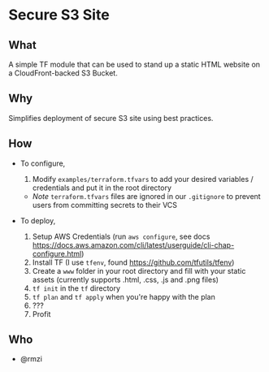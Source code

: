 # Secure S3 Site

## What
A simple TF module that can be used to stand up a static HTML website on a CloudFront-backed S3 Bucket.  

## Why
Simplifies deployment of secure S3 site using best practices.

## How
- To configure,
  1. Modify `examples/terraform.tfvars` to add your desired variables / credentials and put it in the root directory
    - *Note* `terraform.tfvars` files are ignored in our `.gitignore` to prevent users from committing secrets to their VCS

- To deploy,
  1. Setup AWS Credentials (run `aws configure`, see docs https://docs.aws.amazon.com/cli/latest/userguide/cli-chap-configure.html)
  1. Install TF (I use `tfenv`, found https://github.com/tfutils/tfenv)
  1. Create a `www` folder in your root directory and fill with your static assets (currently supports .html, .css, .js and .png files)
  1. `tf init` in the `tf` directory
  1. `tf plan` and `tf apply` when you're happy with the plan
  1. ???
  1. Profit

## Who
- @rmzi